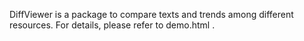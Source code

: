 DiffViewer is a package to compare texts and trends among different resources. For details, please refer to demo.html .
